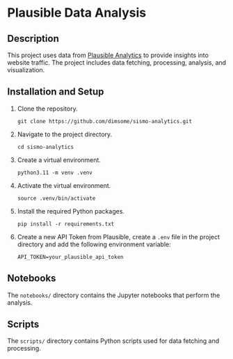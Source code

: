 # Plausible Data Analysis

## Description

This project uses data from [Plausible Analytics](https://plausible.io/) to provide insights into website traffic. The project includes data fetching, processing, analysis, and visualization.

## Installation and Setup

1. Clone the repository.
   ```
   git clone https://github.com/dimsome/sismo-analytics.git
   ```
2. Navigate to the project directory.
   ```
   cd sismo-analytics
   ```
3. Create a virtual environment.
   ```
   python3.11 -m venv .venv
   ```
4. Activate the virtual environment.
   ```
   source .venv/bin/activate
   ```
5. Install the required Python packages.
   ```
   pip install -r requirements.txt
   ```
6. Create a new API Token from Plausible, create a `.env` file in the project directory and add the following environment variable:
   ```
   API_TOKEN=your_plausible_api_token
   ```

## Notebooks

The `notebooks/` directory contains the Jupyter notebooks that perform the analysis.

## Scripts

The `scripts/` directory contains Python scripts used for data fetching and processing.
